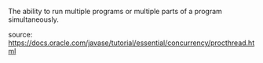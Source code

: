 The ability to run multiple programs or multiple parts of a program simultaneously.

source: https://docs.oracle.com/javase/tutorial/essential/concurrency/procthread.html
